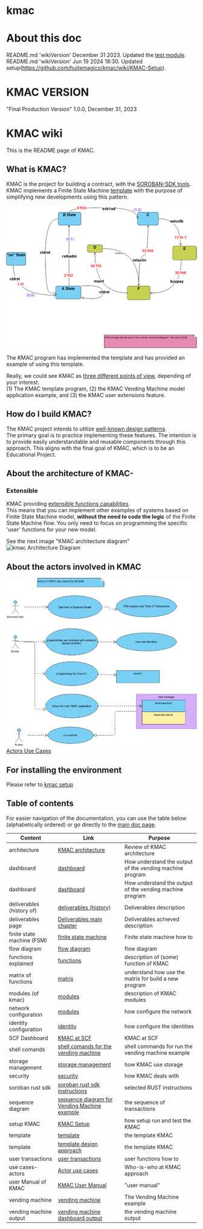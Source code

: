# kmac
# About this doc 
README.md 'wikiVersion' December 31 2023. Updated the [test module](https://github.com/huitemagico/kmac/wiki/test-module). <br />
README.md 'wikiVersion' Jun 19 2024 18:30. Updated setup(https://github.com/huitemagico/kmac/wiki/KMAC-Setup). <br />
# KMAC VERSION
"Final Production Version" 1.0.0, December 31, 2023
# KMAC wiki
This is the README page of KMAC.<br>
 

## What is KMAC?
KMAC is the project for building a contract, with the [SOROBAN-SDK tools](https://soroban.stellar.org/).<br>
KMAC implements a Finite State Machine [template](https://github.com/huitemagico/kmac/wiki/Design-Patterns#design-the-template-approach) with the purpose of simplifying new developments using this pattern.<br>

![Vending Machine Example](https://github.com/huitemagico/kmac/blob/main/pictures/kmcorefsmdiagram10.vpd.png)

The KMAC program has implemented the template and has provided an example of using this template. 

Really, we could see KMAC as [three different points of view](https://github.com/huitemagico/kmac/wiki/KMAC-User-Manual#what-is-kmac-the-three-views-of-kmac-), depending of your interest:<br>
(1) The KMAC template program, (2) the KMAC Vending Machine model application example, and (3) the KMAC user extensions feature.

## How do I build KMAC?
The KMAC project intends to utilize [well-known design patterns](https://github.com/huitemagico/kmac/wiki/Design-Patterns).<br>
The primary goal is to practice implementing these features. The intention is to provide easily understandable and reusable components through this approach. This aligns with the final goal of KMAC, which is to be an Educational Project.

## About the architecture of KMAC-
### Extensible
KMAC providing [extensible functions capabilities](https://github.com/huitemagico/kmac/wiki/KMAC%E2%80%90extending-feature:-How-add-user-functions).<br>
This means that you can implement other examples of systems based on Finite State Machine model,  **without the need to code the logic** of the Finite State Machine flow. You only need to focus on programming the specific 'user' functions for your new model.

See the next image "KMAC architecture diagram"
![kmac Architecture Diagram](https://github.com/huitemagico/kmac/blob/main/pictures/kmac03.vpd.png)

## About the actors involved in KMAC
![Actor use cases](https://github.com/huitemagico/kmac/blob/main/pictures/actorsusecases.vpd.png)
[Actors Use Cases](https://github.com/huitemagico/kmac/wiki/KMAC-actors-use-cases)

## For installing the environment 
Please refer to [kmac setup](https://github.com/huitemagico/kmac/wiki/KMAC-Setup)

## Table of contents 
For easier navigation of the documentation, you can use the table below (alphabetically ordered) or go directly to the [main doc page](https://github.com/huitemagico/kmac/wiki).

| Content| Link |Purpose|
| --- | --- |---|
| architecture| [KMAC architecture](https://github.com/huitemagico/kmac/wiki/KMAC%E2%80%90technical-description#the-kmac-architecture-diagram) |Review of KMAC architecture|
|dashboard| [dashboard](https://github.com/huitemagico/kmac/wiki/Design-Patterns#coding-the-kmac-dashboard-utility-for-inspecting-results) |How understand the output of the vending machine program|
|dashboard| [dashboard](https://github.com/huitemagico/kmac/wiki/KMAC-User-Manual#the-vending-machine-example-version-december-19-2023-output-example-and-explanation) |How understand the output of the vending machine program|
|deliverables (history of)| [deliverables (history)](https://github.com/huitemagico/kmac/wiki/Deliverables-proposal) |Deliverables description|
|deliverables page| [Deliverables main chapter ](https://github.com/huitemagico/kmac/wiki#deliverables) |Deliverables achieved description|
|finite state machine (FSM)| [finite state machine](https://github.com/huitemagico/kmac/wiki/KMAC%E2%80%90extending-feature:-How-add-user-functions#the-complete-fsm-diagram-of-the-vending-machine) |Finite state machine how to|
|flow diagram| [flow diagram](https://github.com/huitemagico/kmac/wiki/KMAC%E2%80%90technical-description#the-flow-diagram-of-kmac) |flow diagram|
|functions explained| [functions](https://github.com/huitemagico/kmac/wiki/KMAC%E2%80%90technical-description#some-functions-explained) |description of (some) function of KMAC|
|matrix of functions| [matrix](https://github.com/huitemagico/kmac/wiki/KMAC%E2%80%90extending-feature:-How-add-user-functions#m-a-t-r-i-x-n-u-m) |understand how use the matrix for build a new program |
|modules (of kmac)| [modules](https://github.com/huitemagico/kmac/wiki/KMAC%E2%80%90technical-description#modules) |description of KMAC modules|
|network configuration| [modules](https://github.com/huitemagico/kmac/wiki/Configuring-network-and-identity#how-to-configure-network-and-identity) |how configure the network|
|identity configuration| [identity](https://github.com/huitemagico/kmac/wiki/Configuring-network-and-identity#how-to-configure-network-and-identity) |how configure the identities|
|SCF Dashboard | [KMAC at SCF](https://dashboard.communityfund.stellar.org/scfawards/scf-20/panelreview/suggestion/103) |KMAC at SCF|
|shell comands| [shell comands for the vending machine](https://github.com/huitemagico/kmac/wiki/KMAC-User-Manual#the-vending-machine-example-the-sequence-of-command-shell-transactions-takeaways) |shell commands for run the vending machine example|
|storage management| [storage management](https://github.com/huitemagico/kmac/wiki/KMAC%E2%80%90technical-description#storage-management-use-cases) |how KMAC use storage|
|security| [security](https://github.com/huitemagico/kmac/wiki/KMAC%E2%80%90technical-description#notes-about-security-and-require_auth) |how KMAC deals with|
|soroban rust sdk| [soroban rust sdk instructions](https://github.com/huitemagico/kmac/wiki/KMAC%E2%80%90technical-description#soroban-sdk-rust-instructions) |selected RUST instructions |
|sequence diagram | [sequence diagram for Vending Machine example](https://github.com/huitemagico/kmac/wiki/KMAC-User-Manual#vending-machine-example-sequence-diagram) |the sequence of transactions|
| setup KMAC | [KMAC Setup](https://github.com/huitemagico/kmac/wiki/KMAC-Setup) |how setup run and test the KMAC|
|template| [template](https://github.com/huitemagico/kmac/wiki/KMAC-User-Manual#c-how-to-extend-the-template) |the template KMAC|
|template| [template design approach](https://github.com/huitemagico/kmac/wiki/Design-Patterns#design-the-template-approach) |the template KMAC|
|user transactions| [user transactions](https://github.com/huitemagico/kmac/wiki/KMAC%E2%80%90technical-description#the-function11-function12-at-kmacusermodrs) |user functions how to|
|use cases-actors|[Actor use cases](https://github.com/huitemagico/kmac/wiki/KMAC-actors-use-cases)|Who-is-who at KMAC approach|
|user Manual of KMAC| [KMAC User Manual](https://github.com/huitemagico/kmac/wiki/KMAC-User-Manual) |"user manual"|
|vending machine| [vending machine](https://github.com/huitemagico/kmac/wiki/KMAC-User-Manual#b-the-example-of-the-vending-machine) |The Vending Machine example|
|vending machine output| [vending machine dashboard output](https://github.com/huitemagico/kmac/wiki/KMAC-User-Manual#the-vending-machine-example-version-december-19-2023-output-example-and-explanation) |the vending machine output|

